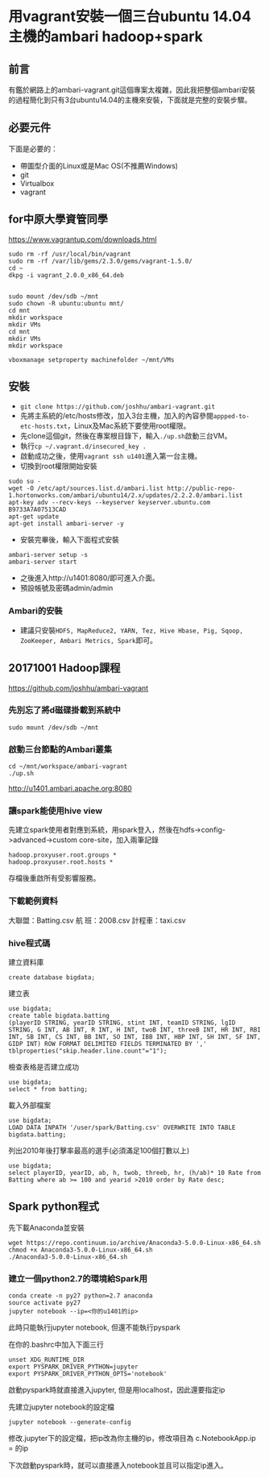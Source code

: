 # 用vagrant安裝一個三台ubuntu 14.04主機的ambari hadoop+spark
## 前言
有鑑於網路上的ambari-vagrant.git這個專案太複雜，因此我把整個ambari安裝的過程簡化到只有3台ubuntu14.04的主機來安裝，下面就是完整的安裝步驟。

## 必要元件

下面是必要的：

* 帶圖型介面的Linux或是Mac OS(不推薦Windows)
* git
* Virtualbox
* vagrant

## for中原大學資管同學

<https://www.vagrantup.com/downloads.html>
```
sudo rm -rf /usr/local/bin/vagrant
sudo rm -rf /var/lib/gems/2.3.0/gems/vagrant-1.5.0/
cd ~
dkpg -i vagrant_2.0.0_x86_64.deb


sudo mount /dev/sdb ~/mnt
sudo chown -R ubuntu:ubuntu mnt/
cd mnt
mkdir workspace
mkdir VMs
cd mnt
mkdir VMs
mkdir workspace

vboxmanage setproperty machinefolder ~/mnt/VMs
```


## 安裝
* `git clone https://github.com/joshhu/ambari-vagrant.git`
* 先將主系統的/etc/hosts修改，加入3台主機，加入的內容參閱```appped-to-etc-hosts.txt```，Linux及Mac系統下要使用root權限。
* 先clone這個git，然後在專案根目錄下，輸入```./up.sh```啟動三台VM。
* 執行`cp ~/.vagrant.d/insecured_key .`
* 啟動成功之後，使用```vagrant ssh u1401```進入第一台主機。
* 切換到root權限開始安裝

```
sudo su -
wget -O /etc/apt/sources.list.d/ambari.list http://public-repo-1.hortonworks.com/ambari/ubuntu14/2.x/updates/2.2.2.0/ambari.list
apt-key adv --recv-keys --keyserver keyserver.ubuntu.com B9733A7A07513CAD
apt-get update
apt-get install ambari-server -y
```

* 安裝完畢後，輸入下面程式安裝
```
ambari-server setup -s
ambari-server start
```

* 之後進入http://u1401:8080/即可進入介面。
* 預設帳號及密碼admin/admin

### Ambari的安裝

* 建議只安裝```HDFS, MapReduce2, YARN, Tez, Hive Hbase, Pig, Sqoop, ZooKeeper, Ambari Metrics, Spark```即可。
 
## 20171001 Hadoop課程

<https://github.com/joshhu/ambari-vagrant>

### 先別忘了將d磁碟掛載到系統中
```
sudo mount /dev/sdb ~/mnt
```

### 啟動三台節點的Ambari叢集

```
cd ~/mnt/workspace/ambari-vagrant
./up.sh
```

<http://u1401.ambari.apache.org:8080>

### 讓spark能使用hive view

先建立spark使用者對應到系統，用spark登入，然後在hdfs->config->advanced->custom core-site，加入兩筆記錄
```
hadoop.proxyuser.root.groups *
hadoop.proxyuser.root.hosts *
```
存檔後重啟所有受影響服務。

### 下載範例資料

大聯盟：Batting.csv
航  班：2008.csv
計程車：taxi.csv

### hive程式碼

建立資料庫
```
create database bigdata;
```

建立表
```
use bigdata;
create table bigdata.batting
(playerID STRING, yearID STRING, stint INT, teamID STRING, lgID STRING, G INT, AB INT, R INT, H INT, twoB INT, threeB INT, HR INT, RBI INT, SB INT, CS INT, BB INT, SO INT, IBB INT, HBP INT, SH INT, SF INT, GIDP INT) ROW FORMAT DELIMITED FIELDS TERMINATED BY ',' tblproperties("skip.header.line.count"="1"); 
```

檢查表格是否建立成功
```
use bigdata;
select * from batting;
```


載入外部檔案
```
use bigdata;
LOAD DATA INPATH '/user/spark/Batting.csv' OVERWRITE INTO TABLE bigdata.batting;
```

列出2010年後打擊率最高的選手(必須滿足100個打數以上)
```
use bigdata;
select playerID, yearID, ab, h, twob, threeb, hr, (h/ab)* 10 Rate from Batting where ab >= 100 and yearid >2010 order by Rate desc;
```

## Spark python程式

先下載Anaconda並安裝
```
wget https://repo.continuum.io/archive/Anaconda3-5.0.0-Linux-x86_64.sh
chmod +x Anaconda3-5.0.0-Linux-x86_64.sh
./Anaconda3-5.0.0-Linux-x86_64.sh
```

### 建立一個python2.7的環境給Spark用
```
conda create -n py27 python=2.7 anaconda
source activate py27
jupyter notebook --ip=<你的u1401的ip>
```
此時只能執行jupyter notebook, 但還不能執行pyspark

在你的.bashrc中加入下面三行
```
unset XDG_RUNTIME_DIR
export PYSPARK_DRIVER_PYTHON=jupyter
export PYSPARK_DRIVER_PYTHON_OPTS='notebook'
```

啟動pyspark時就直接進入jupyter, 但是用localhost，因此還要指定ip

先建立jupyter notebook的設定檔
```
jupyter notebook --generate-config
```

修改.jupyter下的設定檔，把ip改為你主機的ip，修改項目為
c.NotebookApp.ip = <u1401>的ip

下次啟動pyspark時，就可以直接進入notebook並且可以指定ip進入。
